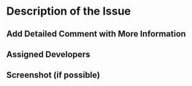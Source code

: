 <!-- Please complete all categories or your issue will not be prioritzed. -->
<!-- Descriptive Title of Issue Being Raised. -->
<!-- Select Labels Based on Issue. -->
<!-- Add Assignee(s) if Necessary. -->
<!-- Add to Correct Tag Under Projects Tab. -->

# Description of the Issue
<!-- Summarize the feature, bug, or other issue in the title. -->

## Add Detailed Comment with More Information
<!--Expand upon the detailed title with more in-depth information
  to help people understand the issue. -->

## Assigned Developers
<!-- Name of the developer responsible for this issue. -->

## Screenshot (if possible)
<!-- Include a screenshot of your work if possible. -->
